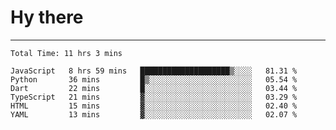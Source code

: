 # Hy there

---
<!--START_SECTION:waka-->

```text
Total Time: 11 hrs 3 mins

JavaScript   8 hrs 59 mins   ████████████████████▒░░░░   81.31 %
Python       36 mins         █▒░░░░░░░░░░░░░░░░░░░░░░░   05.54 %
Dart         22 mins         █░░░░░░░░░░░░░░░░░░░░░░░░   03.44 %
TypeScript   21 mins         ▓░░░░░░░░░░░░░░░░░░░░░░░░   03.29 %
HTML         15 mins         ▓░░░░░░░░░░░░░░░░░░░░░░░░   02.40 %
YAML         13 mins         ▓░░░░░░░░░░░░░░░░░░░░░░░░   02.07 %
```

<!--END_SECTION:waka-->
